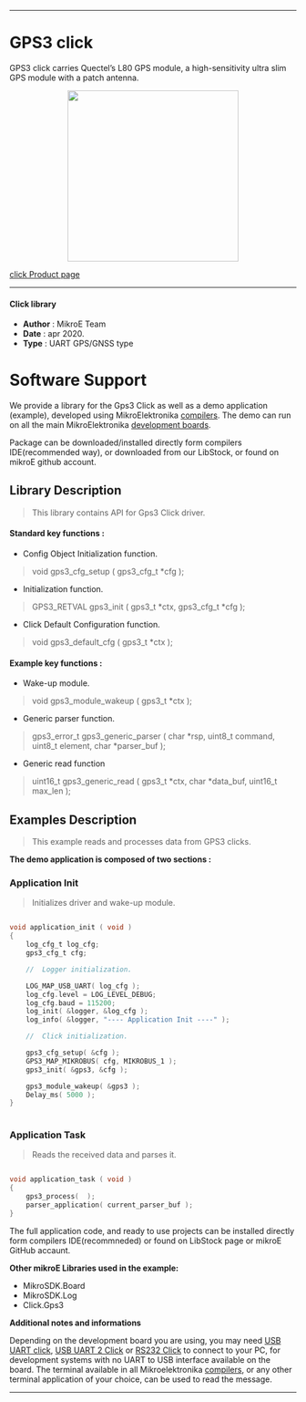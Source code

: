  
---
# GPS3 click

GPS3 click carries Quectel’s L80 GPS module, a high-sensitivity ultra slim GPS module with a patch antenna.

<p align="center">
  <img src="https://download.mikroe.com/images/click_for_ide/gps3_click.png" height=300px>
</p>

[click Product page](<https://www.mikroe.com/gps-3-click>)

---


#### Click library 

- **Author**        : MikroE Team
- **Date**          : apr 2020.
- **Type**          : UART GPS/GNSS type


# Software Support

We provide a library for the Gps3 Click 
as well as a demo application (example), developed using MikroElektronika 
[compilers](https://shop.mikroe.com/compilers). 
The demo can run on all the main MikroElektronika [development boards](https://shop.mikroe.com/development-boards).

Package can be downloaded/installed directly form compilers IDE(recommended way), or downloaded from our LibStock, or found on mikroE github account. 

## Library Description

> This library contains API for Gps3 Click driver.

#### Standard key functions :

- Config Object Initialization function.
> void gps3_cfg_setup ( gps3_cfg_t *cfg ); 
 
- Initialization function.
> GPS3_RETVAL gps3_init ( gps3_t *ctx, gps3_cfg_t *cfg );

- Click Default Configuration function.
> void gps3_default_cfg ( gps3_t *ctx );


#### Example key functions :

- Wake-up module.
> void gps3_module_wakeup ( gps3_t *ctx );
 
- Generic parser function.
> gps3_error_t gps3_generic_parser ( char *rsp,  uint8_t command, uint8_t element, char *parser_buf );

- Generic read function
> uint16_t gps3_generic_read ( gps3_t *ctx, char *data_buf, uint16_t max_len );

## Examples Description

> This example reads and processes data from GPS3 clicks.

**The demo application is composed of two sections :**

### Application Init 

> Initializes driver and wake-up module.

```c

void application_init ( void )
{
    log_cfg_t log_cfg;
    gps3_cfg_t cfg;

    //  Logger initialization.

    LOG_MAP_USB_UART( log_cfg );
    log_cfg.level = LOG_LEVEL_DEBUG;
    log_cfg.baud = 115200;
    log_init( &logger, &log_cfg );
    log_info( &logger, "---- Application Init ----" );

    //  Click initialization.

    gps3_cfg_setup( &cfg );
    GPS3_MAP_MIKROBUS( cfg, MIKROBUS_1 );
    gps3_init( &gps3, &cfg );

    gps3_module_wakeup( &gps3 );
    Delay_ms( 5000 );
}
  
```

### Application Task

> Reads the received data and parses it.

```c

void application_task ( void )
{
    gps3_process(  );
    parser_application( current_parser_buf );
} 

```

The full application code, and ready to use projects can be  installed directly form compilers IDE(recommneded) or found on LibStock page or mikroE GitHub accaunt.

**Other mikroE Libraries used in the example:** 

- MikroSDK.Board
- MikroSDK.Log
- Click.Gps3

**Additional notes and informations**

Depending on the development board you are using, you may need 
[USB UART click](https://shop.mikroe.com/usb-uart-click), 
[USB UART 2 Click](https://shop.mikroe.com/usb-uart-2-click) or 
[RS232 Click](https://shop.mikroe.com/rs232-click) to connect to your PC, for 
development systems with no UART to USB interface available on the board. The 
terminal available in all Mikroelektronika 
[compilers](https://shop.mikroe.com/compilers), or any other terminal application 
of your choice, can be used to read the message.



---
